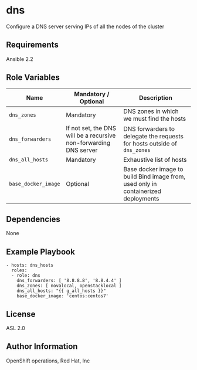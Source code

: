 dns
===

Configure a DNS server serving IPs of all the nodes of the cluster

Requirements
------------

Ansible 2.2

Role Variables
--------------

| Name | Mandatory / Optional | Description |
|------|----------------------|-------------|
| `dns_zones` | Mandatory | DNS zones in which we must find the hosts |
| `dns_forwarders` | If not set, the DNS will be a recursive non-forwarding DNS server | DNS forwarders to delegate the requests for hosts outside of `dns_zones` |
| `dns_all_hosts` | Mandatory | Exhaustive list of hosts |
| `base_docker_image` | Optional | Base docker image to build Bind image from, used only in containerized deployments |

Dependencies
------------

None

Example Playbook
----------------

    - hosts: dns_hosts
      roles:
      - role: dns
        dns_forwarders: [ '8.8.8.8', '8.8.4.4' ]
        dns_zones: [ novalocal, openstacklocal ]
        dns_all_hosts: "{{ g_all_hosts }}"
        base_docker_image: 'centos:centos7'

License
-------

ASL 2.0

Author Information
------------------

OpenShift operations, Red Hat, Inc
